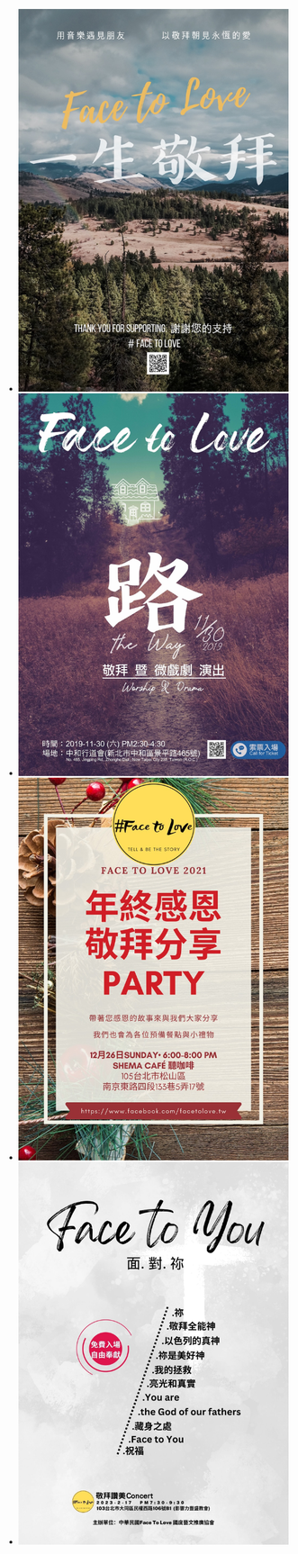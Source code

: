 <!---
如欲新增新的活動訊息, 參照下列三個步驟:

1. 製作圖檔
  1.1 將海報圖檔改成這個尺寸: 1024 × 1449, 72dpi
  1.2 將圖檔上傳至 tinypng.com 縮小並下載
  1.3 將壓縮好的圖檔上傳至 /events. 名稱建議活動日期方便管理, 例如 2025-05-02.jpg

2. 以此格式新增條目在下:

- [![圖片說明](./events/圖檔.jpg)](連結)

--->

- [![一生敬拜](./events/2019-02-16.jpg)](https://www.facebook.com/share/v/1RVZ7kCzN6/)
- [![路](./events/2019-11-30.jpg)](https://www.facebook.com/share/v/14ExUm7uyd/)
- [![年終感恩聚](./events/2021-12-26.jpg)](https://www.facebook.com/share/p/14fJLJTbEj/)
- [![Face to You](./events/2023-02-17.jpg)](https://www.facebook.com/share/v/15tCvAGrsp/)
